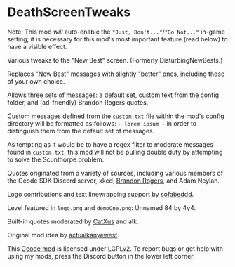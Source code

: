 # DeathScreenTweaks

<cy>Note: This mod *will* auto-enable the `"Just, Don't..."`/`"Do Not..."` in-game setting; it is necessary for this mod's most important feature (read below) to have a visible effect.</c>

Various tweaks to the "New Best" screen. (Formerly DisturbingNewBests.)

Replaces "New Best" messages with slightly "better" ones, including those of your own choice.

Allows three sets of messages: a default set, custom text from the config folder, and (ad-friendly) Brandon Rogers quotes.

Custom messages defined from the `custom.txt` file within the mod's config directory will be formatted as follows: `- lorem ipsum -` in order to distinguish them from the default set of messages.

As tempting as it would be to have a regex filter to moderate messages found in `custom.txt`, this mod will not be pulling double duty by attempting to solve the Scunthorpe problem.

Quotes originated from a variety of sources, including various members of the Geode SDK Discord server, xkcd, [Brandon Rogers](https://linktr.ee/brandonbored), and Adam Neylan.

Logo contributions and text linewrapping support by [sofabeddd](user:7976112).

Level featured in `logo.png` and `demoOne.png`: Unnamed 84 by 4y4.

Built-in quotes moderated by [CatXus](user:14467409) and alk.

Original mod idea by [actualkanyewest](user:28091796).

This [Geode mod](https://geode-sdk.org) is licensed under LGPLv2. To report bugs or get help with using my mods, press the Discord button in the lower left corner.
